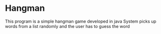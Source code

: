 # Hangman
This program is a simple hangman game developed in java
System picks up words from a list randomly and the user has to guess the word

